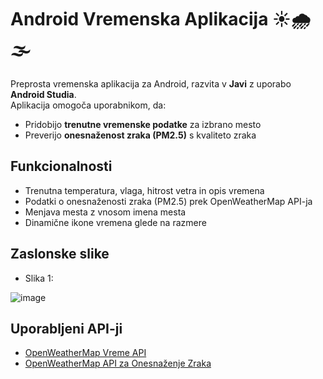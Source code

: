 # Android Vremenska Aplikacija ☀️🌧️🌫️

Preprosta vremenska aplikacija za Android, razvita v **Javi** z uporabo **Android Studia**.  
Aplikacija omogoča uporabnikom, da:

- Pridobijo **trenutne vremenske podatke** za izbrano mesto
- Preverijo **onesnaženost zraka (PM2.5)** s kvaliteto zraka

## Funkcionalnosti

- Trenutna temperatura, vlaga, hitrost vetra in opis vremena
- Podatki o onesnaženosti zraka (PM2.5) prek OpenWeatherMap API-ja
- Menjava mesta z vnosom imena mesta
- Dinamične ikone vremena glede na razmere

## Zaslonske slike

- Slika 1:

![image](https://github.com/user-attachments/assets/4dfa283f-5317-4dc8-9d2e-b33372bbe0e2)


## Uporabljeni API-ji

- [OpenWeatherMap Vreme API](https://openweathermap.org/current)
- [OpenWeatherMap API za Onesnaženje Zraka](https://openweathermap.org/api/air-pollution)

